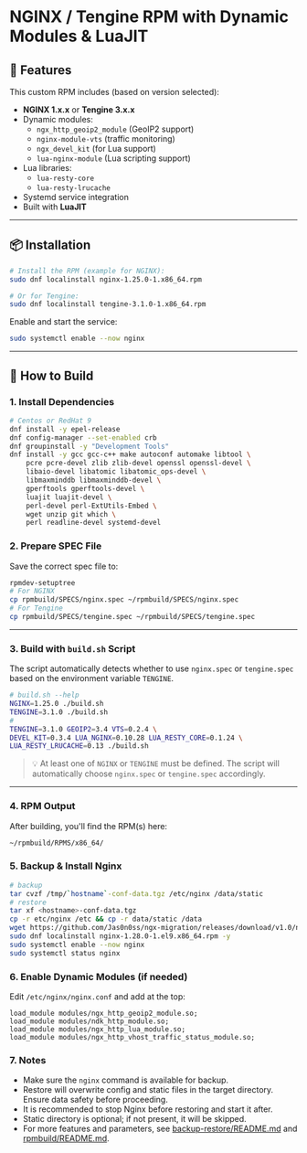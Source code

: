 # NGINX / Tengine RPM with Dynamic Modules & LuaJIT

## 🚀 Features

This custom RPM includes (based on version selected):

- **NGINX 1.x.x** or **Tengine 3.x.x**
- Dynamic modules:
  - `ngx_http_geoip2_module` (GeoIP2 support)
  - `nginx-module-vts` (traffic monitoring)
  - `ngx_devel_kit` (for Lua support)
  - `lua-nginx-module` (Lua scripting support)
- Lua libraries:
  - `lua-resty-core`
  - `lua-resty-lrucache`
- Systemd service integration
- Built with **LuaJIT**

------

## 📦 Installation

```bash
# Install the RPM (example for NGINX):
sudo dnf localinstall nginx-1.25.0-1.x86_64.rpm

# Or for Tengine:
sudo dnf localinstall tengine-3.1.0-1.x86_64.rpm
```

Enable and start the service:

```bash
sudo systemctl enable --now nginx
```

------

## 🔧 How to Build

### 1. Install Dependencies

```bash
# Centos or RedHat 9
dnf install -y epel-release
dnf config-manager --set-enabled crb
dnf groupinstall -y "Development Tools"
dnf install -y gcc gcc-c++ make autoconf automake libtool \
    pcre pcre-devel zlib zlib-devel openssl openssl-devel \
    libaio-devel libatomic libatomic_ops-devel \
    libmaxminddb libmaxminddb-devel \
    gperftools gperftools-devel \
    luajit luajit-devel \
    perl-devel perl-ExtUtils-Embed \
    wget unzip git which \
    perl readline-devel systemd-devel
```

### 2. Prepare SPEC File

Save the correct spec file to:

```bash
rpmdev-setuptree
# For NGINX
cp rpmbuild/SPECS/nginx.spec ~/rpmbuild/SPECS/nginx.spec
# For Tengine
cp rpmbuild/SPECS/tengine.spec ~/rpmbuild/SPECS/tengine.spec
```

------

### 3. Build with `build.sh` Script

The script automatically detects whether to use `nginx.spec` or `tengine.spec` based on the environment variable `TENGINE`.

```bash
# build.sh --help
NGINX=1.25.0 ./build.sh
TENGINE=3.1.0 ./build.sh
#
TENGINE=3.1.0 GEOIP2=3.4 VTS=0.2.4 \
DEVEL_KIT=0.3.4 LUA_NGINX=0.10.28 LUA_RESTY_CORE=0.1.24 \
LUA_RESTY_LRUCACHE=0.13 ./build.sh
```

> 💡 At least one of `NGINX` or `TENGINE` must be defined.
> The script will automatically choose `nginx.spec` or `tengine.spec` accordingly.

------

### 4. RPM Output

After building, you'll find the RPM(s) here:

```bash
~/rpmbuild/RPMS/x86_64/
```

### 5. Backup & Install Nginx

```bash
# backup 
tar cvzf /tmp/`hostname`-conf-data.tgz /etc/nginx /data/static
# restore
tar xf <hostname>-conf-data.tgz 
cp -r etc/nginx /etc && cp -r data/static /data
wget https://github.com/Jas0n0ss/ngx-migration/releases/download/v1.0/nginx-1.25.0-1.el9.x86_64.rpm
sudo dnf localinstall nginx-1.28.0-1.el9.x86_64.rpm -y
sudo systemctl enable --now nginx
sudo systemctl status nginx 
```

### 6. Enable Dynamic Modules (if needed)

Edit `/etc/nginx/nginx.conf` and add at the top:

```nginx
load_module modules/ngx_http_geoip2_module.so;
load_module modules/ndk_http_module.so;
load_module modules/ngx_http_lua_module.so;
load_module modules/ngx_http_vhost_traffic_status_module.so;
```

### 7. Notes

- Make sure the `nginx` command is available for backup.
- Restore will overwrite config and static files in the target directory. Ensure data safety before proceeding.
- It is recommended to stop Nginx before restoring and start it after.
- Static directory is optional; if not present, it will be skipped.
- For more features and parameters, see [backup-restore/README.md](backup-restore/README.md) and [rpmbuild/README.md](rpmbuild/README.md).